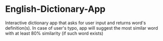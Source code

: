 # English-Dictionary-App
Interactive dictionary app that asks for user input and returns word's definition(s). 
In case of user's typo, app will suggest the most similar word with at least 80% similarity (if such word exists) 
